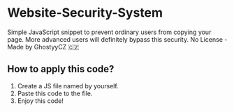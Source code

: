 # Website-Security-System
Simple JavaScript snippet to prevent ordinary users from copying your page. More advanced users will definitely bypass this security.
No License - Made by GhostyyCZ 🇨🇿

## How to apply this code?
1. Create a JS file named by yourself.
2. Paste this code to the file.
3. Enjoy this code!
